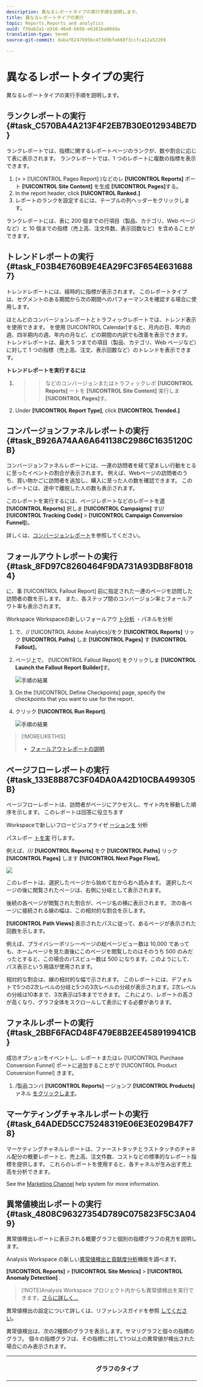 ```yaml
---
description: 異なるレポートタイプの実行手順を説明します。
title: 異なるレポートタイプの実行
topic: Reports,Reports and analytics
uuid: f59ab2a1-e916-46e8-bb5b-e6361ba00dda
translation-type: tm+mt
source-git-commit: dabaf6247695bc4f3d9bfe668f3ccfca12a52269

---
```



# 異なるレポートタイプの実行

異なるレポートタイプの実行手順を説明します。


## ランクレポートの実行 {#task_C570BA4A213F4F2EB7B30E012934BE7D}

ランクレポートでは、指標に関するレポートページのランクが、数や割合に応じて表に表示されます。 ランクレポートでは、1 つのレポートに複数の指標を表示できます。

<!-- 

t_reports_ranked.xml

 -->

1. (> > [!UICONTROL Pages Report] )などのレ **[!UICONTROL Reports]** ポート **[!UICONTROL Site Content]** を生成 **[!UICONTROL Pages]**&#x200B;する。
1. In the report header, click **[!UICONTROL Ranked.]**
1.  レポートのランクを設定するには、テーブルの列ヘッダーをクリックします。

   ランクレポートには、表に 200 個までの行項目（製品、カテゴリ、Web ページなど）と 10 個までの指標（売上高、注文件数、表示回数など）を含めることができます。

## トレンドレポートの実行 {#task_F03B4E760B9E4EA29FC3F654E6316887}

トレンドレポートには、経時的に指標が表示されます。 このレポートタイプは、セグメントのある期間から次の期間へのパフォーマンスを確認する場合に使用します。

<!-- 

t_reports_trended.xml

 -->

ほとんどのコンバージョンレポートとトラフィックレポートでは、トレンド表示を使用できます。 を使用 [!UICONTROL Calendar]すると、月内の日、年内の週、四半期内の週、年内の月など、どの期間の内訳でも改善を表示できます。 トレンドレポートは、最大 5 つまでの項目（製品、カテゴリ、Web ページなど）に対して 1 つの指標（売上高、注文、表示回数など）のトレンドを表示できます。

**トレンドレポートを実行するには**

1. > >などのコンバージョンまたはトラフィックレポ **[!UICONTROL Reports]** ートを **[!UICONTROL Site Content]** 実行しま **[!UICONTROL Pages]**&#x200B;す。
1. Under **[!UICONTROL Report Type]**, click **[!UICONTROL Trended.]**

## コンバージョンファネルレポートの実行 {#task_B926A74AA6A641138C2986C1635120CB}

コンバージョンファネルレポートには、一連の訪問者を経て望ましい行動をとるに至ったイベントの割合が表示されます。 例えば、Webページの訪問者のうち、買い物かごに訪問者を追加し、購入に至った人の数を確認できます。 このレポートには、途中で離脱した人の数も表示されます。

<!-- 

t_reports_conversion_funnel.xml

 -->

このレポートを実行するには、ページレポートなどのレポートを選 **[!UICONTROL Reports]** 択しま **[!UICONTROL Campaigns]** す(// **[!UICONTROL Tracking Code]** > **[!UICONTROL Campaign Conversion Funnel]**)。

詳しくは、[コンバージョンレポート](https://marketing.adobe.com/resources/help/ja_JP/reference/reports_conversion.html)を参照してください。

## フォールアウトレポートの実行 {#task_8FD97C8260464F9DA731A93DB8F80184}

に、事 [!UICONTROL Fallout Report] 前に指定された一連のページを訪問した訪問者の数を示します。 また、各ステップ間のコンバージョン率とフォールアウト率も表示されます。

<!-- 

t_reports_fallout.xml

 -->

Workspace Workspaceの新しいフォールアウ [ト分析](https://marketing.adobe.com/resources/help/ja_JP/analytics/analysis-workspace/fallout_flow.html) ・パネルを分析

1. で、// [!UICONTROL Adobe Analytics]/をク **[!UICONTROL Reports]** リック **[!UICONTROL Paths]** しま **[!UICONTROL Pages]** す **[!UICONTROL Fallout]**。
1. ページ上で、 [!UICONTROL Fallout Report] をクリックしま **[!UICONTROL Launch the Fallout Report Builder]**&#x200B;す。

   ![手順の結果](assets/fallout_add_items.png)

1. On the [!UICONTROL Define Checkpoints] page, specify the checkpoints that you want to use for the report.
1. クリック **[!UICONTROL Run Report]**.

   ![手順の結果](assets/fallout_report.png)

>[!MORELIKETHIS]
>
>* [フォールアウトレポートの説明](https://docs.adobe.com/content/help/ja-JP/analytics/components/variables/dimensions-reports/reports-fallout.translate.html)


## ページフローレポートの実行 {#task_133E8B87C3F04DA0A42D10CBA499305B}

ページフローレポートは、訪問者がページにアクセスし、サイト内を移動した順序を示します。 このレポートは回答に役立ちます

Workspaceで新しいフロービジュアライゼ [ーションを](https://marketing.adobe.com/resources/help/ja_JP/analytics/analysis-workspace/flow.html) 分析

パスレポー [トを実](https://marketing.adobe.com/resources/help/ja_JP/reference/reports_paths.html) 行します。

例えば、/// **[!UICONTROL Reports]** をク **[!UICONTROL Paths]** リック **[!UICONTROL Pages]** します **[!UICONTROL Next Page Flow]**。

![](assets/page_flow.png)

このレポートは、選択したページから始めて左から右へ読みます。 選択したページの後に閲覧されたページは、右側に分岐として表示されます。

後続の各ページが閲覧された割合が、ページ名の横に表示されます。 次の各ページに接続される線の幅は、この相対的な割合を示します。

**[!UICONTROL Path Views]**:表示されたパスに従って、あるページが表示された回数を示します。

例えば、プライバシーポリシーページの総ページビュー数は 10,000 であっても、ホームページを見た直後にこのページを閲覧したのはそのうち 500 のみだったとすると、この場合のパスビュー数は 500 になります。このようにして、パス表示という用語が使用されます。

相対的な割合は、線の相対的な幅で示されます。 このレポートには、デフォルトで5つの2次レベルの分岐と5つの3次レベルの分岐が表示されます。2次レベルの分岐は10本まで、3次表示は5本までできます。 これにより、レポートの高さが高くなり、グラフ全体をスクロールして表示にする必要があります。

## ファネルレポートの実行 {#task_2BBF6FACD48F479E8B2EE458919941CB}

成功オプションをイベントし、レポートまたはレ [!UICONTROL Purchase Conversion Funnel] ポートに追加することがで [!UICONTROL Product Conversion Funnel] きます。

<!-- 

t_reports_funnel.xml

 -->

1. /製品コンバ **[!UICONTROL Reports]** ージョンフ **[!UICONTROL Products]** ァネル [をクリックします](https://marketing.adobe.com/resources/help/ja_JP/reference/reports_conversion_funnel.html)。

## マーケティングチャネルレポートの実行 {#task_64ADED5CC75248319E06E3E029B47F78}

マーケティングチャネルレポートは、ファーストタッチとラストタッチのチャネル配分の概要レポートと、売上高、注文件数、コストなどの標準的なレポート指標を提供します。 これらのレポートを使用すると、各チャネルが生み出す売上高を分析できます。

<!-- 

t_reports_marketing_channel.xml

 -->

See the [Marketing Channel](https://marketing.adobe.com/resources/help/ja_JP/mchannel/index.html) help system for more information.

## 異常値検出レポートの実行 {#task_4808C96327354D789C075823F5C3A049}

異常値検出レポートに表示される概要グラフと個別の指標グラフの見方を説明します。

<!-- 

t_anomaly_view.xml

 -->

Analysis Workspace の新しい[異常値検出と貢献度分析](https://marketing.adobe.com/resources/help/ja_JP/analytics/analysis-workspace/anomaly_detection.html)機能を調べます。

**[!UICONTROL Reports]** > **[!UICONTROL Site Metrics]** > **[!UICONTROL Anomaly Detection]** .

>[!NOTE]Analysis Workspace プロジェクト内からも異常値検出を実行できます。[さらに詳しく...](https://marketing.adobe.com/resources/help/ja_JP/analytics/analysis-workspace/anomaly_detection.html)

異常値検出の設定について詳しくは、リファレンスガイドを参照 [してください](https://marketing.adobe.com/resources/help/en_US/sc/user/index.html#Setting_up_Anomaly_Detection)。

異常値検出は、次の2種類のグラフを表示します。サマリグラフと個々の指標のグラフ。 個々の指標グラフは、その指標に対して1つ以上の異常値が検出された場合にのみ表示されます。

<table id="table_88163CD8FC164342855D90D01F9C581A"> 
 <thead> 
  <tr> 
   <th colname="col1" class="entry"> <p>グラフのタイプ </p> </th> 
   <th colname="col2" class="entry"> <p>機能 </p> </th> 
  </tr> 
 </thead>
 <tbody> 
  <tr> 
   <td colname="col1"> <p>概要グラフ </p> <p><img placement="break"  src="assets/ad_summary_chart.png" width="570px" id="image_1CD4C4770BAA43C4AD7CBB824AD41338" /> </p> </td> 
   <td colname="col2"> <p> 
     <ul id="ul_D26DA3024CD7468291369F549557B28A"> 
      <li id="li_1C22B6E02FFB479FB71EFAD89EB37A4E">各ボックスは、以下の指標に対応する、1日に1つの異常値を追跡します。 </li> 
      <li id="li_8FC587D3FF4E452D83263CC7A10B6675">緑はトレンドラインより上の異常値を示し、青はトレンドラインより下の異常値を示します。 </li> 
      <li id="li_25135AB691BF443599AF2A3A60E2E71A">異常値の強さを示します。異常値が大きいほど、データポイントの色が濃くなり、トレンドラインから遠くなります。 </li> 
      <li id="li_0C42AFA8897D420D8AB1A5D0F65B3B3A">個々の異常値をクリックすると、その異常値の個々の指標グラフ（概要グラフの下）が上に表示されます。 </li> 
      <li id="li_85C0F426952547B5A75D6BD31DE19CA5">偏差率の値（グラフの左）は、次のように計算されます。 
       <ul id="ul_BEC0A88BFFAC4CF78BC9885FEB749694"> 
        <li id="li_1BAB2F50482745B69937DFAF1E09982E">上限と期待値が同じ場合、偏差率は100%です。 </li> 
        <li id="li_CA48064F5788448C8646CCE196161237">それ以外の場合は、偏差率は「((実際の値 – 上限値) / (上限値 – 期待値)) * 100」で計算されます。 </li> 
        <li id="li_4090357A0D214BC7B1C3DE0615875554">下限値と期待値が等しい場合は、偏差率は –100% になります。 </li> 
        <li id="li_EF694E1A4E874ECD94E1E8F7302E494F">それ以外の場合は、偏差率は「((下限値 – 実際の値) / (期待値 – 下限値)) * -100」で計算されます。  </li> 
       </ul> </li> 
      <li id="li_5C05EF7023484CC993E96D63E842B65C">「<span class="uicontrol">表示セグメント</span>」をクリックすると、異常値検出レポートにセグメントを適用するためのセグメントパネルが表示されます。セグメントについての<a href="https://marketing.adobe.com/resources/help/ja_JP/analytics/segment/"  >詳細</a>を参照してください。 </li> 
      <li id="li_1B41CABF13D1407886C68EE3BC201E60">「<span class="uicontrol">指標を編集</span>」をクリックすると、異常値を検出する指標の選択および選択解除が行えます。 </li> 
     </ul> </p> </td> 
  </tr> 
  <tr> 
   <td colname="col1"> <p>個々の指標グラフ </p> <p><img placement="break"  src="assets/metric_report.png" width="570px" id="image_5BBECFD91CF14478AA4761E6256BBCB9" /> </p> </td> 
   <td colname="col2"> <p> 
     <ul id="ul_739C5687013743A29B63089FDA763F45"> 
      <li id="li_456A0BDA4D4E46CE9CC1C3DBAA1E2220">個々のトレンド指標（計算指標を含む）の異常なデータポイントをドットで表示します。 </li> 
      <li id="li_89FD847C65F04F48BCA7CD38D0EC51CD">異常値の数別に、最新の異常値を上位および下位に表示します。 </li> 
      <li id="li_98B97A9706DE4455B8D8850904CBDE03">実線を表示して、現在収集されている実際のデータを示します。 これは、エラーの予測とマージンと比較され、データポイントが異常かどうかを判断します。 </li> 
      <li id="li_0EEA38DDDC344BF3879430E67D74EB72">履歴データ（トレーニング期間）に基づく予測を表す点線を表示します。 </li> 
      <li id="li_035BD2725D004AEDB630BF8DFF4DA4F3">灰色の網掛けで、95%の信頼区間の上限と下限を表示します。 </li> 
      <li id="li_021A3D1F2EDB4319B9B39620EF1C038A">指標名の横にある上向きまたは下向きの重複をクリックして、個々のレポートを折りたたんだり展開したりできます。 </li> 
      <li id="li_722E4B9FC21047AC96D7B143197E293D">概要レポート（上記を参照）のドリルダウンに反応して、指標グラフの表示順序を変更します。 </li> 
      <li id="li_A2441169B185475AA68A64F81E6E40B8">すべてのページ関連指標に対して「ページ」などの検索用語を使用して、グラフをフィルタリングできます。 </li> 
      <li id="li_F1BBBFCA8E2A43C29658E4FCAA36C904">定義したすべての指標または異常値を持つ指標のみを表示できます。 </li> 
     </ul> </p> </td> 
  </tr> 
 </tbody> 
</table>

## 異常値検出の設定 {#task_AF347B34F56E44A6AE70E019B6EB2F08}

異常値検出のレポートスイート、指標、トレーニング期間、表示期間を選択する手順を説明します。

<!-- 

t_anomaly_config.xml

 -->

異常値検出は、各レポートスイートに対して個別に設定します。

1. に移動しま **[!UICONTROL Analytics > Reports > Site Metrics > Anomaly Detection]** す。
1. 異常値検出を毎日追跡したいレポートスイートを選択します。レポートスイートのリストを表示するには、レポートスイートセレクターのドロップダウンメニューをクリックします。
1. To select the metrics and/or define filtered metrics, click **[!UICONTROL Edit Metrics]** at the top right of the screen:  ![](assets/metrics_icon.png).

   全指標のリスト（計算指標を含む）または追跡指標のリストから、必要な指標を選択できます。特定の条件に基づいてフィルターし、リストを絞り込むこともできます。1. Once the report has been generated, define the **[!UICONTROL Training Period]** and the **[!UICONTROL View Period]** for anomaly detection. （トレーニング期間は、このアルゴリズムの「学習期間」と考えてください）。

   ![](assets/view_training_periods.png)

   次の点に注意してください。

* トレーニング期間は、表示期間の直前に終了します。
* どちらの場合もデフォルトは30日で、60日または90日に延長できます。
* トレーニング期間を延長すると、データのコンテキストが大きくなり、異常値のサイズが小さくなる場合があります。

   異常値検出指標レポートは、パラメータを変更するたびに更新されます。
1. (Optional) Apply segments to the report by clicking **[!UICONTROL Show Segments]** and selecting one or more existing segments or creating a new segment and applying it.

   ![](assets/ad_top_menu.png)

   セグメントの作成と管理について詳しくは、[Analytics セグメント化ガイド](https://marketing.adobe.com/resources/help/ja_JP/analytics/segment/)を参照してください。1.（オプション）レポートをお気に入りにするか、ブックマークします。
1. （オプション）表示期間の終了日を変更します。デフォルトは昨日です。
1. これで、レポートを表示できるようになります。[異常値検出グラフの表示](/help/analyze/reports-analytics/t-running-report-types.md#task_4808C96327354D789C075823F5C3A049)。

## リアルタイムレポートの実行 {#task_5D25929C918E40B18965222FA94176B0}

リアルタイムレポートの表示方法と見方を説明します。

<!-- 

reports_realtime.xml

 -->

**[!UICONTROL Reports > Site Metrics > Real-Time]**&#x200B;を参照してください。

リアルタイムレポートオファーには、概要レポートと詳細レポートの2つの主要なレポートがあります。 各レポートレットは複数のレポートレットで構成されます。

リアルタイムレポートの設定について詳しくは、 [Analyticsリファレンスガイドを参照してください](https://marketing.adobe.com/resources/help/ja_JP/reference/index.html#RealTime_Reports_Configuration)。

1. Take a look at the **[!UICONTROL Overview]** report and its components:  ![](assets/rtr_overview_report.png)

   <table id="choicetable_8586BECF55E843B2B5CD41205567EA32"> 
   <thead class="chhead sthead"> 
   <th class="choptionhd"> UIコンポーネント </th> 
   <th class="chdeschd"> 説明 </th> 
   </thead> 
   <tr class="chrow strow"> 
   <td class="choption"><strong>レポートスイートの選択</strong></td> 
   <td class="chdesc stentry"> このリアルタイムレポートに表示するレポートスイートを選択します。レポートスイートを変更する方法については、<a href="https://marketing.adobe.com/resources/help/ja_JP/reference/t_realtime_admin.html"  >リアルタイムレポートの設定</a>を参照してください。 </td> 
   </tr> 
   <tr class="chrow strow"> 
   <td class="choption"><strong>レポートの切り替え</strong></td> 
   <td class="chdesc stentry"> 設定済みのレポート（最大 3 つ）を切り替えることができます。 </td> 
   </tr> 
   <tr class="chrow strow"> 
   <td class="choption"><strong>時間範囲の選択</strong></td> 
   <td class="chdesc stentry"> このレポート内のすべてのレポートレットで使用する全体的な時間範囲を選択します。 </td> 
   </tr> 
   <tr class="chrow strow"> 
   <td class="choption"><strong>レポートの設定</strong></td> 
   <td class="chdesc stentry"> この歯車アイコンは、ユーザーが管理者権限を持つ場合にのみ表示されます。このアイコンをクリックすると、<span class="ignoretag"><span class="uicontrol">管理ツール</span>／<span class="uicontrol">レポートスイート</span>／<span class="uicontrol">設定を編集</span>／<span class="uicontrol">リアルタイム</span></span>の下にある Report Suite Manager が表示されます。 </td> 
   </tr> 
   <tr class="chrow strow"> 
   <td class="choption"><strong>フルスクリーン表示</strong></td> 
   <td class="chdesc stentry"> フルスクリーン表示アイコンは、モニターの縦横比が 16:9 または 16:10 であり、かつ、ブラウザーがフルスクリーン表示をサポートしている場合にのみ表示されます。フルスクリーン表示モードの間は操作ができないことに注意してください（元の表示に戻るには <span class="uicontrol">Esc</span> キーを押します）。フルスクリーン表示モードにタイムアウトはありません。 </td> 
   </tr> 
   <tr class="chrow strow"> 
   <td class="choption"><strong>サイトトラフィックレポートレット</strong></td> 
   <td class="chdesc stentry"> 青いトレンドラインデータは、サイト全体のトラフィックの合計を示します。 X軸はリテラルラベル（15分前、10分前）を使用しますが、現在の値はリアルタイム式として表示されます。 </td> 
   </tr> 
   <tr class="chrow strow"> 
   <td class="choption"><strong>サイト合計レポートレット</strong></td> 
   <td class="chdesc stentry"> リアルタイムレポートで選択された指標の、過去N分間のサイト合計の数を表示します。 「N」は、時間範囲セレクターで設定できます。 <p>矢印の色と方向は、次のアルゴリズムに基づきます。 
      <ul id="ul_9F40CEA33798467393CB1266BB36D500"> 
      <li id="li_CCD01A44F912487DA5681EA50113643C">大幅な増加（上向き矢印）:&gt; 100% </li> 
      <li id="li_7402491A9A614851B7F2AE0C77BD9A97">ゲイン（上向き右向き矢印）:5 ～ 100% </li> 
      <li id="li_BCA79C08B5714D4B9315068112C66107"> フラット（右向き矢印）:5% ～ -5% </li> 
      <li id="li_234ECBD7D83A4AE680E4A70BF288681F"> 損失（右下向き矢印）:-5% ～ -100% </li> 
      <li id="li_10C5EA8803604C1CA714D3DB27478B31"> 大幅な損失（下向き矢印）:&lt; -100% </li> 
      </ul> </p> <p>サイトの合計が「インスタンス」でレポートされる場合、これらのインスタンスはプライマリレポートレットのディメンションを反映します。 インスタンス固有の名前(「ページ表示」など)が存在する場合は、その名前がサイト合計に表示されます。 </p> </td> 
   </tr> 
   <tr class="chrow strow"> 
   <td class="choption"><strong>プライマリレポートレット</strong></td> 
   <td class="chdesc stentry"> リアルタイムレポートのプライマリディメンションとその指標に関するレポートです。 選択した時間範囲のその要素のトレンドラインを表示します。 指標の合計は、トレンドライン全体の合計を表します。 矢印は、アイテムが強く上昇しているか、上昇しているか、横ばいか、負けているか、または強く下降しているかを示します。 </td> 
   </tr> 
   <tr class="chrow strow"> 
   <td class="choption"><strong>検索ダイアログ</strong></td> 
   <td class="chdesc stentry"> この検索は、すべてのレポートレットに影響を与えます。 検索は、レポートの表示時に保持されます。 </td> 
   </tr> 
   <tr class="chrow strow"> 
   <td class="choption"><strong>並べ替え... 最頻使用／勝者／敗者</strong></td> 
   <td class="chdesc stentry"> <span class="uicontrol">最頻使用</span>（デフォルト）、<span class="uicontrol">勝者</span>（最も大きく上昇したディメンション）、<span class="uicontrol">敗者</span>（最も大きく下降したディメンション）の順で並べ替えることができます。 <p>リアルタイムレポートで勝者または敗者を判定する際には、最古のサンプルと最新より 1 つ前のサンプルが参照され、単純な変化率の計算が行われます。したがって、「過去 15 分間」を選択していて、n が現在の分を表す場合には、n-1 と n-15 を比較することになります。現在、リアルタイムは重み付けを行いません。 現在の分は無視されます。これは、完了しておらず、誤った%の変化が生じる可能性が高いからです。 </p> <p>この数式は、リアルタイムレポートで使用されるすべての指標で一致します。 </p> </td> 
   </tr> 
   <tr class="chrow strow"> 
   <td class="choption"><strong>セカンダリ 1 レポートレット</strong></td> 
   <td class="chdesc stentry"> プロビジョニングされた2番目のレポートのディメンションと指標に関するリアルタイムレポートを表示します。 <p>セカンダリ1レポートレットには、上位4つのカテゴリが表示され、5つ目は残りの値の集計です。 各カテゴリに対して、そのカテゴリの生表示の合計が表示されます。 さらに、すべてのカテゴリの合計が中央に表示されます。 </p> <p> セクションにカーソルを重ねると、関連するカテゴリが強調表示され、カテゴリのトレンドラインがドーナツグラフの下に表示されます。 </p> <p> 行項目にカーソルを重ねると、その行項目と関連するセクションが強調表示され、カテゴリのトレンドラインがドーナツグラフの下に表示されます。 </p> </td> 
   </tr> 
   <tr class="chrow strow"> 
   <td class="choption"><strong>セカンダリ 2 レポートレット</strong></td> 
   <td class="chdesc stentry"> プロビジョニングされた3番目のレポートのディメンションと指標に関するリアルタイムレポートを表示します。 項目ラベルの上にカーソルを置くと、ラベルが右にスライドし、カーソルを置いた項目のトレンドラインが表示されます。 </td> 
   </tr> 
   </table>

1. Click a list item in the Primary Reportlet to launch the **[!UICONTROL Details]** view for that list item:  ![](assets/rtr_detail_report.png)

   | **項目トレンドレポートレット** | 概要レポートで選択した項目の、過去N分間のトレンドラインを表示します。 Nは、時間範囲セレクターで設定できます。 |
   |---|---|
   | **項目合計レポートレット** | 概要レポートで選択した項目の、過去N分間の指標の合計数を表示します。 Nは、時間範囲セレクターで設定できます。 |
   | **相関するセカンダリ1レポートレット** | このレポートレットはセカンダリ1レポートレットと非常に似ています。 唯一の違いは、このレポートに入力するデータソースです。この例では、特定のページ（概要レポートのプライマリレポートレットで選択したページ）と表示されたインスタンスとの相関関係（または分類）を示しています。 |
   | **相関するセカンダリ2レポートレット** | このレポートレットはセカンダリ2レポートレットと非常に似ています。 唯一の違いは、このレポートに入力するデータソースです。この例では、特定のページ（概要レポートのプライマリレポートレットで選択したページ）と言語ディメンションとの間の相関関係（または分類）を示しています。 |
